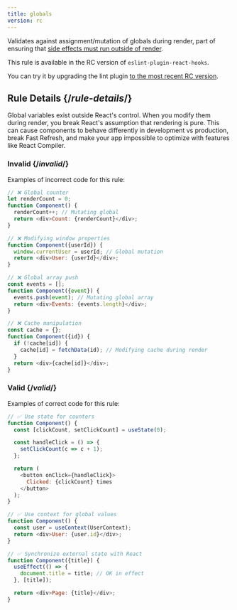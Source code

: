 ```yaml
---
title: globals
version: rc
---
```


<Intro>

Validates against assignment/mutation of globals during render, part of ensuring that [side effects must run outside of render](/reference/rules/components-and-hooks-must-be-pure#side-effects-must-run-outside-of-render).

</Intro>

<RC>

This rule is available in the RC version of `eslint-plugin-react-hooks`.

You can try it by upgrading the lint plugin [to the most recent RC version](/learn/react-compiler/installation#eslint-integration).

</RC>

## Rule Details {/*rule-details*/}

Global variables exist outside React's control. When you modify them during render, you break React's assumption that rendering is pure. This can cause components to behave differently in development vs production, break Fast Refresh, and make your app impossible to optimize with features like React Compiler.

### Invalid {/*invalid*/}

Examples of incorrect code for this rule:

```js
// ❌ Global counter
let renderCount = 0;
function Component() {
  renderCount++; // Mutating global
  return <div>Count: {renderCount}</div>;
}

// ❌ Modifying window properties
function Component({userId}) {
  window.currentUser = userId; // Global mutation
  return <div>User: {userId}</div>;
}

// ❌ Global array push
const events = [];
function Component({event}) {
  events.push(event); // Mutating global array
  return <div>Events: {events.length}</div>;
}

// ❌ Cache manipulation
const cache = {};
function Component({id}) {
  if (!cache[id]) {
    cache[id] = fetchData(id); // Modifying cache during render
  }
  return <div>{cache[id]}</div>;
}
```

### Valid {/*valid*/}

Examples of correct code for this rule:

```js
// ✅ Use state for counters
function Component() {
  const [clickCount, setClickCount] = useState(0);

  const handleClick = () => {
    setClickCount(c => c + 1);
  };

  return (
    <button onClick={handleClick}>
      Clicked: {clickCount} times
    </button>
  );
}

// ✅ Use context for global values
function Component() {
  const user = useContext(UserContext);
  return <div>User: {user.id}</div>;
}

// ✅ Synchronize external state with React
function Component({title}) {
  useEffect(() => {
    document.title = title; // OK in effect
  }, [title]);

  return <div>Page: {title}</div>;
}
```

